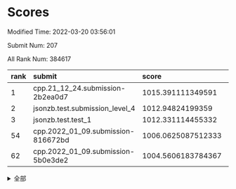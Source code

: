# Scores

Modified Time: 2022-03-20 03:56:01

Submit Num: 207

All Rank Num: 384617

| rank |               submit               |       score        |       sigma        | pk_num |
| :--- | :--------------------------------- | :----------------- | :----------------- | :----- |
| 1    | cpp.21_12_24.submission-2b2ea0d7   | 1015.391111349591  | 0.8353120762012093 | 7434   |
| 2    | jsonzb.test.submission_level_4     | 1012.94824199359   | 0.7998825964698778 | 7433   |
| 3    | jsonzb.test.test_1                 | 1012.331114455332  | 0.7819472780733241 | 7434   |
| 54   | cpp.2022_01_09.submission-816672bd | 1006.0625087512333 | 0.7215618618142824 | 7438   |
| 62   | cpp.2022_01_09.submission-5b0e3de2 | 1004.5606183784367 | 0.7324583053869047 | 7436   |


<details>
<summary>全部</summary>

| rank |                 submit                 |       score        |       sigma        | pk_num |
| :--- | :------------------------------------- | :----------------- | :----------------- | :----- |
| 1    | cpp.21_12_24.submission-2b2ea0d7       | 1015.391111349591  | 0.8353120762012093 | 7434   |
| 2    | jsonzb.test.submission_level_4         | 1012.94824199359   | 0.7998825964698778 | 7433   |
| 3    | jsonzb.test.test_1                     | 1012.331114455332  | 0.7819472780733241 | 7434   |
| 4    | gobigger.level_3.submission_level_3_6  | 1011.1978030267809 | 0.7843049579299121 | 7433   |
| 5    | gobigger.level_3.submission_level_3_40 | 1011.1851011557812 | 0.7956964026489525 | 7435   |
| 6    | gobigger.level_3.submission_level_3_14 | 1011.0904766390641 | 0.7933747424511756 | 7433   |
| 7    | gobigger.level_3.submission_level_3_44 | 1011.007687128639  | 0.7725692037105373 | 7434   |
| 8    | gobigger.level_3.submission_level_3_0  | 1010.8083768882265 | 0.7386213428043934 | 7434   |
| 9    | gobigger.level_3.submission_level_3_18 | 1010.7638921837486 | 0.7578096654795716 | 7433   |
| 10   | gobigger.level_3.submission_level_3_1  | 1010.5475801272111 | 0.7601184016293853 | 7431   |
| 11   | gobigger.level_3.submission_level_3_46 | 1010.5447331710901 | 0.7653412335807518 | 7426   |
| 12   | gobigger.level_3.submission_level_3_20 | 1010.5078416271319 | 0.7674882136735195 | 7434   |
| 13   | gobigger.level_3.submission_level_3_9  | 1010.4641021362343 | 0.7485082464059943 | 7435   |
| 14   | gobigger.level_3.submission_level_3_5  | 1010.4438805017719 | 0.7527717926162946 | 7436   |
| 15   | gobigger.level_3.submission_level_3_27 | 1010.4353749233088 | 0.7794484981035629 | 7433   |
| 16   | gobigger.level_3.submission_level_3_38 | 1010.4352839545595 | 0.7324303057692965 | 7437   |
| 17   | gobigger.level_3.submission_level_3_15 | 1010.4285751786691 | 0.7649573969340433 | 7439   |
| 18   | gobigger.level_3.submission_level_3_28 | 1010.3026043130511 | 0.7923261260049427 | 7432   |
| 19   | gobigger.level_3.submission_level_3_12 | 1010.2175115483591 | 0.772707462956179  | 7430   |
| 20   | gobigger.level_3.submission_level_3_49 | 1010.1559659381259 | 0.7818456284239286 | 7430   |
| 21   | gobigger.level_3.submission_level_3_3  | 1010.1525178920118 | 0.7484069738726712 | 7438   |
| 22   | gobigger.level_3.submission_level_3_32 | 1010.0448395869475 | 0.7503138466720034 | 7436   |
| 23   | gobigger.level_3.submission_level_3_10 | 1010.0193258648724 | 0.7622535680794753 | 7432   |
| 24   | gobigger.level_3.submission_level_3_21 | 1009.900164256301  | 0.7531390605960477 | 7433   |
| 25   | gobigger.level_3.submission_level_3_45 | 1009.8922904240735 | 0.7415795798413254 | 7432   |
| 26   | gobigger.level_3.submission_level_3_33 | 1009.8660171092022 | 0.7402155619558969 | 7433   |
| 27   | gobigger.level_3.submission_level_3_30 | 1009.7675837836011 | 0.7595156011213694 | 7432   |
| 28   | gobigger.level_3.submission_level_3_47 | 1009.7316951128233 | 0.7606228802624503 | 7436   |
| 29   | gobigger.level_3.submission_level_3_16 | 1009.7099146540902 | 0.7525216025718586 | 7434   |
| 30   | gobigger.level_3.submission_level_3_24 | 1009.6480074587583 | 0.7498139211534922 | 7436   |
| 31   | gobigger.level_3.submission_level_3_13 | 1009.5956636871365 | 0.760604659167777  | 7434   |
| 32   | gobigger.level_3.submission_level_3_37 | 1009.5853227976812 | 0.7665424912296291 | 7425   |
| 33   | gobigger.level_3.submission_level_3_43 | 1009.5499931514495 | 0.767327968398088  | 7432   |
| 34   | gobigger.level_3.submission_level_3_22 | 1009.5212641504105 | 0.7313344417102663 | 7430   |
| 35   | gobigger.level_3.submission_level_3_8  | 1009.4666555255423 | 0.7451740513202242 | 7434   |
| 36   | gobigger.level_3.submission_level_3_41 | 1009.4080681491098 | 0.7523767040130602 | 7437   |
| 37   | gobigger.level_3.submission_level_3_36 | 1009.3785927593825 | 0.7527969585737038 | 7430   |
| 38   | gobigger.level_3.submission_level_3_42 | 1009.3572243790743 | 0.7512241819114897 | 7430   |
| 39   | gobigger.level_3.submission_level_3_31 | 1009.2636160568096 | 0.7573478888402407 | 7427   |
| 40   | gobigger.level_3.submission_level_3_4  | 1009.2542897242449 | 0.7392996156546603 | 7432   |
| 41   | gobigger.level_3.submission_level_3_19 | 1009.2214456413155 | 0.7378823491144887 | 7437   |
| 42   | gobigger.level_3.submission_level_3_35 | 1009.2112266201868 | 0.7403051393719946 | 7432   |
| 43   | gobigger.level_3.submission_level_3_17 | 1009.2038161048939 | 0.7789819519817511 | 7435   |
| 44   | gobigger.level_3.submission_level_3_7  | 1009.1788104563934 | 0.7472977045853492 | 7433   |
| 45   | gobigger.level_3.submission_level_3_29 | 1009.1201692879182 | 0.7444576621031453 | 7432   |
| 46   | gobigger.level_3.submission_level_3_34 | 1009.0936431405999 | 0.7643135816321199 | 7434   |
| 47   | gobigger.level_3.submission_level_3_39 | 1009.0230844151083 | 0.743148562566301  | 7432   |
| 48   | gobigger.level_3.submission_level_3_25 | 1008.9957833773547 | 0.7581649143501926 | 7433   |
| 49   | gobigger.level_3.submission_level_3_11 | 1008.9640177518069 | 0.7489969797425993 | 7436   |
| 50   | gobigger.level_3.submission_level_3_26 | 1008.9581732448802 | 0.7324861131168253 | 7425   |
| 51   | gobigger.level_3.submission_level_3_48 | 1008.9212082966517 | 0.7480844079301024 | 7429   |
| 52   | gobigger.level_3.submission_level_3_2  | 1008.7856334221385 | 0.7497056428077958 | 7435   |
| 53   | gobigger.level_3.submission_level_3_23 | 1008.2289499499464 | 0.7391965136064743 | 7434   |
| 54   | cpp.2022_01_09.submission-816672bd     | 1006.0625087512333 | 0.7215618618142824 | 7438   |
| 55   | gobigger.level_1.submission_level_1_38 | 1005.161665770329  | 0.7153927096791173 | 7433   |
| 56   | gobigger.level_1.submission_level_1_46 | 1005.1172417528253 | 0.732504452337959  | 7430   |
| 57   | gobigger.level_1.submission_level_1_25 | 1004.9663862970151 | 0.7182473444678651 | 7428   |
| 58   | gobigger.level_1.submission_level_1_35 | 1004.8689880478245 | 0.7161942673514945 | 7428   |
| 59   | gobigger.level_1.submission_level_1_32 | 1004.7104974416635 | 0.7200002433243778 | 7430   |
| 60   | gobigger.level_1.submission_level_1_13 | 1004.6865609608176 | 0.7115378057953003 | 7434   |
| 61   | gobigger.level_1.submission_level_1_23 | 1004.6534902390745 | 0.7254168250270571 | 7433   |
| 62   | cpp.2022_01_09.submission-5b0e3de2     | 1004.5606183784367 | 0.7324583053869047 | 7436   |
| 63   | gobigger.level_1.submission_level_1_43 | 1004.44805133858   | 0.7071402619887482 | 7431   |
| 64   | gobigger.level_1.submission_level_1_1  | 1004.2623079563027 | 0.7061126364426276 | 7425   |
| 65   | gobigger.level_1.submission_level_1_30 | 1004.1898225124777 | 0.7210952653731763 | 7431   |
| 66   | gobigger.level_1.submission_level_1_14 | 1004.0153524172239 | 0.72417508576659   | 7431   |
| 67   | gobigger.level_1.submission_level_1_29 | 1004.0009273387199 | 0.7295336388889491 | 7436   |
| 68   | gobigger.level_1.submission_level_1_48 | 1003.9991460637312 | 0.7181387338368822 | 7434   |
| 69   | gobigger.level_1.submission_level_1_36 | 1003.9807415244733 | 0.7079126158593498 | 7430   |
| 70   | gobigger.level_1.submission_level_1_5  | 1003.9249421763792 | 0.7177428723759198 | 7431   |
| 71   | gobigger.level_1.submission_level_1_39 | 1003.7304382612123 | 0.7238119150577008 | 7431   |
| 72   | gobigger.level_1.submission_level_1_33 | 1003.7283938445797 | 0.7107220402033327 | 7430   |
| 73   | gobigger.level_1.submission_level_1_3  | 1003.6909157499267 | 0.7144874364156382 | 7434   |
| 74   | gobigger.level_1.submission_level_1_11 | 1003.672883260083  | 0.7121395629617782 | 7431   |
| 75   | gobigger.level_1.submission_level_1_0  | 1003.6670367074473 | 0.7097503503548986 | 7429   |
| 76   | gobigger.level_1.submission_level_1_4  | 1003.6275998192378 | 0.7236277070158527 | 7431   |
| 77   | gobigger.level_1.submission_level_1_10 | 1003.619123749734  | 0.7173012832664839 | 7434   |
| 78   | gobigger.level_1.submission_level_1_27 | 1003.6047809618129 | 0.7249430810256157 | 7432   |
| 79   | gobigger.level_1.submission_level_1_41 | 1003.4879944338063 | 0.7273859961923717 | 7427   |
| 80   | gobigger.level_1.submission_level_1_37 | 1003.4810579454432 | 0.7161784853550445 | 7430   |
| 81   | gobigger.level_1.submission_level_1_49 | 1003.3962585269425 | 0.7130641348487509 | 7436   |
| 82   | gobigger.level_1.submission_level_1_6  | 1003.3718837859044 | 0.7146095980183318 | 7429   |
| 83   | gobigger.level_1.submission_level_1_16 | 1003.3435315279307 | 0.7147526304554396 | 7435   |
| 84   | gobigger.level_1.submission_level_1_19 | 1003.2936782601707 | 0.710944814893559  | 7434   |
| 85   | gobigger.level_1.submission_level_1_45 | 1003.2931589905605 | 0.707400988058867  | 7435   |
| 86   | gobigger.level_1.submission_level_1_7  | 1003.282273266768  | 0.7149725620839837 | 7439   |
| 87   | gobigger.level_1.submission_level_1_18 | 1003.2173355525138 | 0.7219941444408393 | 7427   |
| 88   | gobigger.level_1.submission_level_1_40 | 1003.2087120275252 | 0.7105690042465359 | 7430   |
| 89   | gobigger.level_1.submission_level_1_22 | 1003.1771215999554 | 0.7077763301191589 | 7432   |
| 90   | gobigger.level_1.submission_level_1_21 | 1003.1374123151278 | 0.7170623263405647 | 7426   |
| 91   | gobigger.level_1.submission_level_1_15 | 1003.1237613976363 | 0.7155101090680641 | 7435   |
| 92   | gobigger.level_1.submission_level_1_42 | 1003.0996936836065 | 0.7341481554623124 | 7436   |
| 93   | gobigger.level_1.submission_level_1_8  | 1002.8759086209869 | 0.7136802000754692 | 7432   |
| 94   | gobigger.level_1.submission_level_1_44 | 1002.7350659406467 | 0.7076532392429071 | 7442   |
| 95   | gobigger.level_1.submission_level_1_28 | 1002.686882705335  | 0.7153122932149769 | 7435   |
| 96   | gobigger.level_1.submission_level_1_2  | 1002.5171640886822 | 0.7093618549123121 | 7429   |
| 97   | gobigger.level_1.submission_level_1_20 | 1002.4834531380529 | 0.7053921793177083 | 7436   |
| 98   | gobigger.level_1.submission_level_1_34 | 1002.3747249739823 | 0.7078834355426362 | 7426   |
| 99   | gobigger.level_1.submission_level_1_12 | 1002.3283671673415 | 0.7121270135380663 | 7432   |
| 100  | gobigger.level_1.submission_level_1_17 | 1002.1535857823651 | 0.7149465796919593 | 7431   |
| 101  | gobigger.level_1.submission_level_1_24 | 1001.9965767977587 | 0.7120007873309533 | 7432   |
| 102  | gobigger.level_1.submission_level_1_47 | 1001.9000314632349 | 0.7119969089536311 | 7432   |
| 103  | gobigger.level_1.submission_level_1_31 | 1001.6330750601971 | 0.7108637263689356 | 7433   |
| 104  | gobigger.level_1.submission_level_1_9  | 1001.0623683134299 | 0.7186320679415279 | 7433   |
| 105  | gobigger.level_1.submission_level_1_26 | 1000.3670010983515 | 0.7133561559722107 | 7432   |
| 106  | gobigger.random.submission_random_46   | 997.2912092487161  | 0.7056988521103886 | 7433   |
| 107  | gobigger.random.submission_random_45   | 997.2189774230835  | 0.7044140308240413 | 7433   |
| 108  | gobigger.random.submission_random_28   | 997.0889553027793  | 0.6982922722456122 | 7432   |
| 109  | gobigger.random.submission_random_9    | 996.9593037583016  | 0.7119396527182837 | 7428   |
| 110  | gobigger.random.submission_random_37   | 996.9163620380453  | 0.7046972691123162 | 7430   |
| 111  | gobigger.random.submission_random_21   | 996.8139368326374  | 0.7145210723255703 | 7437   |
| 112  | gobigger.random.submission_random_36   | 996.6861330785953  | 0.7230245297736828 | 7435   |
| 113  | gobigger.random.submission_random_32   | 996.6228051739653  | 0.7087304548073936 | 7430   |
| 114  | gobigger.random.submission_random_29   | 996.5458548163018  | 0.7084332699547689 | 7431   |
| 115  | gobigger.random.submission_random_12   | 996.5336403519381  | 0.7060540436956476 | 7433   |
| 116  | gobigger.random.submission_random_3    | 996.5277134705844  | 0.717737854661415  | 7435   |
| 117  | gobigger.random.submission_random_19   | 996.4958642389522  | 0.7087779541653197 | 7433   |
| 118  | gobigger.random.submission_random_47   | 996.4860211810092  | 0.7200112593727406 | 7430   |
| 119  | gobigger.random.submission_random_17   | 996.482560188904   | 0.7103177433167436 | 7435   |
| 120  | gobigger.random.submission_random_16   | 996.4311869986401  | 0.7092197748869605 | 7429   |
| 121  | gobigger.random.submission_random_8    | 996.3403404498752  | 0.7083626809587206 | 7427   |
| 122  | gobigger.random.submission_random_22   | 996.2135824870662  | 0.6968720254443899 | 7429   |
| 123  | gobigger.random.submission_random_23   | 996.1826333831234  | 0.7248049139842282 | 7431   |
| 124  | gobigger.random.submission_random_0    | 996.1511306763374  | 0.7061888250610461 | 7433   |
| 125  | gobigger.random.submission_random_13   | 996.1321288443895  | 0.7102891104788848 | 7433   |
| 126  | gobigger.random.submission_random_6    | 996.1289524114045  | 0.7130874918771705 | 7435   |
| 127  | gobigger.random.submission_random_18   | 996.1059963450531  | 0.712180694856192  | 7434   |
| 128  | gobigger.random.submission_random_11   | 996.1056340764859  | 0.7100301241676827 | 7434   |
| 129  | gobigger.random.submission_random_41   | 996.0788422765138  | 0.7141726615831687 | 7432   |
| 130  | gobigger.random.submission_random_38   | 996.015805677122   | 0.7245035341059191 | 7426   |
| 131  | gobigger.random.submission_random_20   | 995.9859156225472  | 0.703574264870815  | 7434   |
| 132  | gobigger.random.submission_random_48   | 995.96991353861    | 0.7121336229270516 | 7432   |
| 133  | gobigger.random.submission_random_35   | 995.9634066232501  | 0.7161306901493786 | 7430   |
| 134  | gobigger.random.submission_random_27   | 995.8932285833486  | 0.726867775148992  | 7434   |
| 135  | gobigger.random.submission_random_2    | 995.8701951015825  | 0.7170287133237084 | 7430   |
| 136  | gobigger.random.submission_random_49   | 995.8288320801577  | 0.7087911783737625 | 7430   |
| 137  | gobigger.random.submission_random_34   | 995.828114698829   | 0.7057761278856243 | 7428   |
| 138  | gobigger.random.submission_random_1    | 995.7904808689092  | 0.7121606738609013 | 7427   |
| 139  | gobigger.random.submission_random_25   | 995.6204362538251  | 0.711790757673098  | 7432   |
| 140  | gobigger.random.submission_random_43   | 995.60556484888    | 0.7108756428056661 | 7431   |
| 141  | gobigger.random.submission_random_5    | 995.5401474403085  | 0.7114013949790451 | 7436   |
| 142  | gobigger.random.submission_random_4    | 995.5389635414135  | 0.7063565543210265 | 7436   |
| 143  | gobigger.random.submission_random_7    | 995.5229576845118  | 0.700608558953057  | 7433   |
| 144  | gobigger.random.submission_random_24   | 995.5094147995725  | 0.7230446373693826 | 7428   |
| 145  | gobigger.random.submission_random_31   | 995.4781399702497  | 0.7142318177473305 | 7432   |
| 146  | gobigger.random.submission_random_39   | 995.4567334705029  | 0.7228058983321058 | 7434   |
| 147  | gobigger.random.submission_random_26   | 995.3953557553207  | 0.705798396714528  | 7433   |
| 148  | gobigger.random.submission_random_42   | 995.3109746747245  | 0.7332107239713478 | 7434   |
| 149  | gobigger.random.submission_random_40   | 995.2876135113378  | 0.7086857285824653 | 7427   |
| 150  | gobigger.random.submission_random_44   | 995.2727084466096  | 0.7329446107481069 | 7433   |
| 151  | gobigger.random.submission_random_15   | 995.1242341624367  | 0.7105426841114917 | 7430   |
| 152  | gobigger.random.submission_random_33   | 995.06123518349    | 0.7245276551497473 | 7435   |
| 153  | gobigger.random.submission_random_30   | 995.0221908708512  | 0.7261360728536095 | 7434   |
| 154  | gobigger.random.submission_random_14   | 994.5631761711753  | 0.7134329594240642 | 7437   |
| 155  | gobigger.random.submission_random_10   | 994.4624799419531  | 0.7223706531702627 | 7427   |
| 156  | gobigger.level_2.submission_level_2_30 | 994.1005588748598  | 0.7330271510346004 | 7431   |
| 157  | gobigger.level_2.submission_level_2_22 | 993.8744675982402  | 0.7481285706000975 | 7433   |
| 158  | gobigger.level_2.submission_level_2_48 | 993.8178605920624  | 0.738518573109636  | 7427   |
| 159  | gobigger.level_2.submission_level_2_37 | 993.4673848002195  | 0.7450773339256007 | 7424   |
| 160  | gobigger.level_2.submission_level_2_18 | 993.3528334717221  | 0.7506098948240941 | 7431   |
| 161  | gobigger.level_2.submission_level_2_1  | 993.1568279032628  | 0.7207918857359701 | 7435   |
| 162  | gobigger.level_2.submission_level_2_5  | 993.0946518190095  | 0.743653183238875  | 7431   |
| 163  | gobigger.level_2.submission_level_2_39 | 993.056740605479   | 0.7521270078912116 | 7428   |
| 164  | gobigger.level_2.submission_level_2_16 | 992.9585136108326  | 0.7546985239370173 | 7436   |
| 165  | gobigger.level_2.submission_level_2_26 | 992.9506339629838  | 0.7427673404845827 | 7435   |
| 166  | gobigger.level_2.submission_level_2_42 | 992.8091520341836  | 0.7388304079146046 | 7437   |
| 167  | gobigger.level_2.submission_level_2_40 | 992.697046917477   | 0.7334413454357331 | 7435   |
| 168  | gobigger.level_2.submission_level_2_28 | 992.6000707423602  | 0.7391478952713882 | 7433   |
| 169  | gobigger.level_2.submission_level_2_49 | 992.5724977210654  | 0.7434029293645164 | 7434   |
| 170  | gobigger.level_2.submission_level_2_10 | 992.4893772040693  | 0.742331691371773  | 7434   |
| 171  | gobigger.level_2.submission_level_2_13 | 992.4782609232203  | 0.7388608904419389 | 7428   |
| 172  | gobigger.level_2.submission_level_2_11 | 992.4630259934049  | 0.7506143390524244 | 7432   |
| 173  | gobigger.level_2.submission_level_2_23 | 992.3738341893452  | 0.7375071251109301 | 7437   |
| 174  | gobigger.level_2.submission_level_2_35 | 992.2516208459291  | 0.7446550091077844 | 7435   |
| 175  | gobigger.level_2.submission_level_2_4  | 992.2301399297754  | 0.7525808151579543 | 7431   |
| 176  | gobigger.level_2.submission_level_2_45 | 992.2115999639265  | 0.7274374608210646 | 7434   |
| 177  | gobigger.level_2.submission_level_2_9  | 992.1863630588049  | 0.7421861129447079 | 7432   |
| 178  | gobigger.level_2.submission_level_2_2  | 992.1143881229356  | 0.7606038431452506 | 7433   |
| 179  | gobigger.level_2.submission_level_2_6  | 992.0891134940616  | 0.752926715382634  | 7431   |
| 180  | gobigger.level_2.submission_level_2_8  | 992.0861292139658  | 0.7512982861329377 | 7431   |
| 181  | gobigger.level_2.submission_level_2_43 | 992.0521781453249  | 0.7232962951053544 | 7430   |
| 182  | gobigger.level_2.submission_level_2_38 | 992.0260670463097  | 0.7467943390398867 | 7429   |
| 183  | gobigger.level_2.submission_level_2_20 | 991.9967297097114  | 0.7566998604287409 | 7436   |
| 184  | gobigger.level_2.submission_level_2_36 | 991.9759828473959  | 0.751750238430198  | 7431   |
| 185  | gobigger.level_2.submission_level_2_19 | 991.9444486801344  | 0.7405775284764027 | 7432   |
| 186  | gobigger.level_2.submission_level_2_15 | 991.9339160283671  | 0.772773138184973  | 7431   |
| 187  | gobigger.level_2.submission_level_2_21 | 991.9319633067898  | 0.7373788341715487 | 7429   |
| 188  | gobigger.level_2.submission_level_2_44 | 991.8477753834967  | 0.7572221647439912 | 7432   |
| 189  | gobigger.level_2.submission_level_2_24 | 991.7843522636662  | 0.7648849249233918 | 7432   |
| 190  | gobigger.level_2.submission_level_2_46 | 991.757398209179   | 0.7520241317197592 | 7429   |
| 191  | gobigger.level_2.submission_level_2_29 | 991.6440050050419  | 0.7499316393257918 | 7431   |
| 192  | gobigger.level_2.submission_level_2_17 | 991.5679965211248  | 0.7680313186758142 | 7433   |
| 193  | gobigger.level_2.submission_level_2_0  | 991.555812255073   | 0.7450677429636103 | 7429   |
| 194  | gobigger.level_2.submission_level_2_34 | 991.4925373266602  | 0.7492348768504185 | 7436   |
| 195  | gobigger.level_2.submission_level_2_32 | 991.4247726487708  | 0.7679457444402245 | 7431   |
| 196  | gobigger.level_2.submission_level_2_14 | 991.3901424411943  | 0.7468761113473282 | 7436   |
| 197  | gobigger.level_2.submission_level_2_12 | 991.272874046383   | 0.7558834092780745 | 7432   |
| 198  | gobigger.level_2.submission_level_2_25 | 991.258191876133   | 0.7720616563698736 | 7431   |
| 199  | gobigger.level_2.submission_level_2_31 | 991.1275481044119  | 0.7309694266945856 | 7430   |
| 200  | gobigger.level_2.submission_level_2_33 | 991.018597041906   | 0.7626640560054141 | 7434   |
| 201  | gobigger.level_2.submission_level_2_27 | 990.9724239864456  | 0.7777483191608415 | 7435   |
| 202  | gobigger.level_2.submission_level_2_47 | 990.8912807657105  | 0.7566777656735811 | 7432   |
| 203  | gobigger.level_2.submission_level_2_41 | 990.6942150848215  | 0.7626302264992247 | 7431   |
| 204  | gobigger.level_2.submission_level_2_3  | 990.6401542037422  | 0.7766773470374936 | 7432   |
| 205  | gobigger.level_2.submission_level_2_7  | 990.4557018220163  | 0.7657537278056052 | 7432   |
| 206  | gobigger.none.submission_none_0        | 976.7807374961196  | 1.3982263986760852 | 7430   |
| 207  | gobigger.none.submission_none_1        | 974.7169775432557  | 1.6298114381889792 | 7429   |

</details>